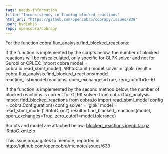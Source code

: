 ```yaml
---
tags: needs-information
title: "Inconsistency in finding blocked reactions"
html_url: "https://github.com/opencobra/cobrapy/issues/838"
user: hvdinh16
repo: opencobra/cobrapy
---
```


For the function cobra.flux_analysis.find_blocked_reactions:

If the function is implemented by the scripts below, the number of blocked reactions will be miscalculated, only specific for GLPK solver and not for Gurobi or CPLEX:
import cobra
model = cobra.io.read_sbml_model('./iRhtoC.xml')
model.solver = 'glpk'
result = cobra.flux_analysis.find_blocked_reactions(model, reaction_list=model.reactions,
            open_exchanges=True, zero_cutoff=1e-6)

If the function is implemented by the second method below, the number of blocked reactions is correct for GLPK solver:
from cobra.flux_analysis import find_blocked_reactions
from cobra.io import read_sbml_model
config = cobra.Configuration()
config.solver = 'glpk'
model = read_sbml_model('iRhtoC.xml')
result = find_blocked_reactions(model, open_exchanges=True, zero_cutoff=model.tolerance)

Scripts and model are attached below:
[blocked_reactions.ipynb.tar.gz](https://github.com/opencobra/cobrapy/files/3082063/blocked_reactions.ipynb.tar.gz)
[iRhtoC.xml.zip](https://github.com/opencobra/cobrapy/files/3082067/iRhtoC.xml.zip)

This issue propagates to memote, reported in https://github.com/opencobra/memote/issues/639